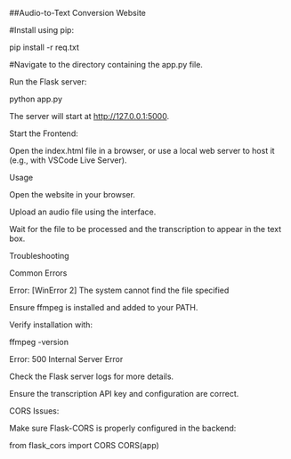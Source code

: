 ##Audio-to-Text Conversion Website



#Install using pip:

pip install -r req.txt

#Navigate to the directory containing the app.py file.

Run the Flask server:

python app.py

The server will start at http://127.0.0.1:5000.

Start the Frontend:

Open the index.html file in a browser, or use a local web server to host it (e.g., with VSCode Live Server).

Usage

Open the website in your browser.

Upload an audio file using the interface.

Wait for the file to be processed and the transcription to appear in the text box.

Troubleshooting

Common Errors

Error: [WinError 2] The system cannot find the file specified

Ensure ffmpeg is installed and added to your PATH.

Verify installation with:

ffmpeg -version

Error: 500 Internal Server Error

Check the Flask server logs for more details.

Ensure the transcription API key and configuration are correct.

CORS Issues:

Make sure Flask-CORS is properly configured in the backend:

from flask_cors import CORS
CORS(app)

